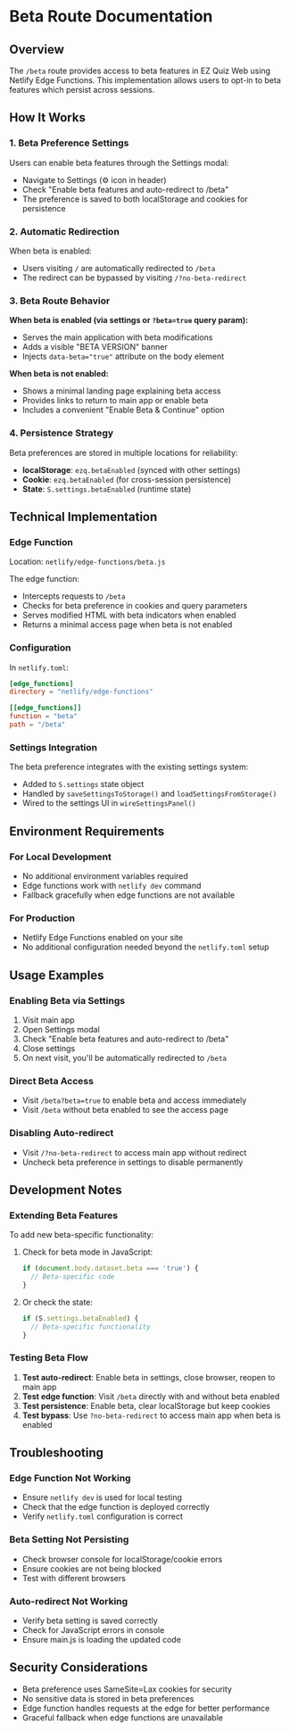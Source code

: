 # Beta Route Documentation

## Overview

The `/beta` route provides access to beta features in EZ Quiz Web using Netlify Edge Functions. This implementation allows users to opt-in to beta features which persist across sessions.

## How It Works

### 1. Beta Preference Settings

Users can enable beta features through the Settings modal:
- Navigate to Settings (⚙ icon in header)
- Check "Enable beta features and auto-redirect to /beta"
- The preference is saved to both localStorage and cookies for persistence

### 2. Automatic Redirection

When beta is enabled:
- Users visiting `/` are automatically redirected to `/beta`
- The redirect can be bypassed by visiting `/?no-beta-redirect`

### 3. Beta Route Behavior

**When beta is enabled (via settings or `?beta=true` query param):**
- Serves the main application with beta modifications
- Adds a visible "BETA VERSION" banner
- Injects `data-beta="true"` attribute on the body element

**When beta is not enabled:**
- Shows a minimal landing page explaining beta access
- Provides links to return to main app or enable beta
- Includes a convenient "Enable Beta & Continue" option

### 4. Persistence Strategy

Beta preferences are stored in multiple locations for reliability:
- **localStorage**: `ezq.betaEnabled` (synced with other settings)
- **Cookie**: `ezq.betaEnabled` (for cross-session persistence)
- **State**: `S.settings.betaEnabled` (runtime state)

## Technical Implementation

### Edge Function

Location: `netlify/edge-functions/beta.js`

The edge function:
- Intercepts requests to `/beta`
- Checks for beta preference in cookies and query parameters
- Serves modified HTML with beta indicators when enabled
- Returns a minimal access page when beta is not enabled

### Configuration

In `netlify.toml`:
```toml
[edge_functions]
directory = "netlify/edge-functions"

[[edge_functions]]
function = "beta"
path = "/beta"
```

### Settings Integration

The beta preference integrates with the existing settings system:
- Added to `S.settings` state object
- Handled by `saveSettingsToStorage()` and `loadSettingsFromStorage()`
- Wired to the settings UI in `wireSettingsPanel()`

## Environment Requirements

### For Local Development
- No additional environment variables required
- Edge functions work with `netlify dev` command
- Fallback gracefully when edge functions are not available

### For Production
- Netlify Edge Functions enabled on your site
- No additional configuration needed beyond the `netlify.toml` setup

## Usage Examples

### Enabling Beta via Settings
1. Visit main app
2. Open Settings modal
3. Check "Enable beta features and auto-redirect to /beta"
4. Close settings
5. On next visit, you'll be automatically redirected to `/beta`

### Direct Beta Access
- Visit `/beta?beta=true` to enable beta and access immediately
- Visit `/beta` without beta enabled to see the access page

### Disabling Auto-redirect
- Visit `/?no-beta-redirect` to access main app without redirect
- Uncheck beta preference in settings to disable permanently

## Development Notes

### Extending Beta Features

To add new beta-specific functionality:

1. Check for beta mode in JavaScript:
   ```javascript
   if (document.body.dataset.beta === 'true') {
     // Beta-specific code
   }
   ```

2. Or check the state:
   ```javascript
   if (S.settings.betaEnabled) {
     // Beta-specific functionality
   }
   ```

### Testing Beta Flow

1. **Test auto-redirect**: Enable beta in settings, close browser, reopen to main app
2. **Test edge function**: Visit `/beta` directly with and without beta enabled
3. **Test persistence**: Enable beta, clear localStorage but keep cookies
4. **Test bypass**: Use `?no-beta-redirect` to access main app when beta is enabled

## Troubleshooting

### Edge Function Not Working
- Ensure `netlify dev` is used for local testing
- Check that the edge function is deployed correctly
- Verify `netlify.toml` configuration is correct

### Beta Setting Not Persisting
- Check browser console for localStorage/cookie errors
- Ensure cookies are not being blocked
- Test with different browsers

### Auto-redirect Not Working
- Verify beta setting is saved correctly
- Check for JavaScript errors in console
- Ensure main.js is loading the updated code

## Security Considerations

- Beta preference uses SameSite=Lax cookies for security
- No sensitive data is stored in beta preferences
- Edge function handles requests at the edge for better performance
- Graceful fallback when edge functions are unavailable
